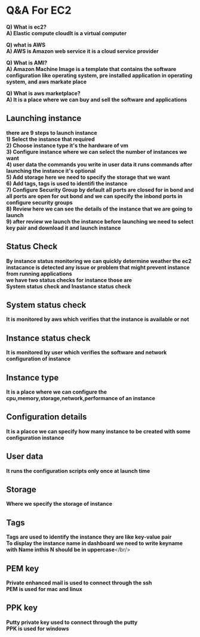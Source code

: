 # Q&A For EC2 
**Q) What is ec2?**<br/>
**A) Elastic compute cloudIt is a virtual computer**<br/> 

**Q) what is AWS**<br/>
**A) AWS is Amazon web service it is a cloud service provider**<br/> 

**Q) What is AMI?**<br/>
**A) Amazon Machine Image is a template that contains the software configuration like operating system, pre installed application in operating system, and aws markate place**<br/>

**Q) What is aws marketplace?**<br/>
**A) It is a place where we can buy and sell the software and applications**<br/>

## Launching instance
**there are 9 steps to launch instance**<br/>
**1) Select the instance that required**<br/>
**2) Choose instance type it's the hardware of vm**<br/>
**3) Configure instance where we can select the number of instances we want**<br/>
**4) user data the commands you write in user data it runs commands after launching the instance it's optional**<br/>
**5) Add storage here we need to specify the storage that we want**<br/>
**6) Add tags, tags is used to identifi the instance**<br/>
**7) Configure Security Group by default all ports are closed for in bond and all ports are open for out bond and we can specify the inbond ports in configure security groups**<br/>
**8) Review here we can see the details of the instance that we are going to launch**<br/>
**9) after review we launch the instance before launching we need to select key pair and download it and launch instance**<br/>
 	
## Status Check
**By instance status monitoring we can quickly determine weather the ec2 instacance is detected any issue or problem that might prevent instance from running applications**<br/>
**we have two status checks for instance those are**<br/>
**System status check and Inastance status check**<br/>
## System status check 
**It is monitored by aws which verifies that the instance is available or not**<br/>
## Instance status check
**It is monitored by user which verifies the software and network configuration of instance**<br/>
## Instance type 
**It is a place where we can configure the cpu,memory,storage,network,performance of an instance**<br/>

## Configuration details 
**It is a placce we can specify how many instance to be created with some configuration instance**<br/>

## User data 
**It runs the configuration scripts only once at launch time**<br/>

## Storage 
**Where we specify the storage of instance**

## Tags
**Tags are used to identify the instance they are like key-value pair**<br/>
**To display the instance name in dashboard we need to write keyname with Name inthis N should be in uppercase**</br/>

## PEM key
**Private enhanced mail is used to connect through the ssh**<br/>
**PEM is used for mac and linux**
## PPK key
**Putty private key used to connect through the putty**<br/>
**PPK is used for windows**

